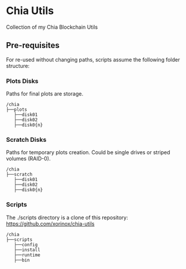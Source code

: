 # Chia Utils
Collection of my Chia Blockchain Utils
## Pre-requisites
For re-used without changing paths, scripts assume the following folder structure:

### Plots Disks
Paths for final plots are storage.  
```
/chia
├──plots
   ├──disk01
   ├──disk02
   ├──disk0{n}
```


### Scratch Disks
Paths for temporary plots creation. Could be single drives or striped volumes (RAID-0).  
```
/chia
├──scratch
   ├──disk01
   ├──disk02
   ├──disk0{n}
```

### Scripts
The ./scripts directory is a clone of this repository: https://github.com/xorinox/chia-utils  
```
/chia
├──scripts
   ├──config
   ├──install
   ├──runtime
   ├──bin
```
